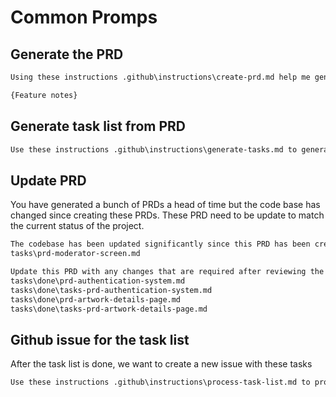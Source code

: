 # Common Promps

## Generate the PRD

```txt
Using these instructions .github\instructions\create-prd.md help me generate a PRD for the following feature

{Feature notes}
```

## Generate task list from PRD

```txt
Use these instructions .github\instructions\generate-tasks.md to generate a task list for this PRD tasks\prd-moderator-screen.md
```

## Update PRD

You have generated a bunch of PRDs a head of time but the code base has changed since creating these PRDs. These PRD need to be update to match the current status of the project.

```txt
The codebase has been updated significantly since this PRD has been created.
tasks\prd-moderator-screen.md

Update this PRD with any changes that are required after reviewing the project files, and the changes that are mentioned in these files.
tasks\done\prd-authentication-system.md
tasks\done\tasks-prd-authentication-system.md
tasks\done\prd-artwork-details-page.md
tasks\done\tasks-prd-artwork-details-page.md
```

## Github issue for the task list

After the task list is done, we want to create a new issue with these tasks

```txt
Use these instructions .github\instructions\process-task-list.md to process these tasks tasks\tasks-prd-image-handling-rate-limiting.md for this PRD tasks\prd-image-handling-rate-limiting.md
```
